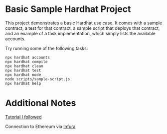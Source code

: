 # Basic Sample Hardhat Project

This project demonstrates a basic Hardhat use case. It comes with a sample contract, a test for that contract, a sample script that deploys that contract, and an example of a task implementation, which simply lists the available accounts.

Try running some of the following tasks:

```shell
npx hardhat accounts
npx hardhat compile
npx hardhat clean
npx hardhat test
npx hardhat node
node scripts/sample-script.js
npx hardhat help
```

# Additional Notes

[Tutorial I followed](https://dev.to/dabit3/the-complete-guide-to-full-stack-ethereum-development-3j13)

Connection to Ethereum via [Infura](https://infura.io)
